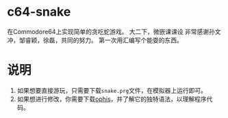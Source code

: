# c64-snake
在Commodore64上实现简单的贪吃蛇游戏。
大二下，微嵌课课设
非常感谢孙文冲，邹睿颖，徐磊，共同的努力。
第一次用汇编写个能耍的东西。

# 说明
1. 如果想要直接游玩，只需要下载`snake.prg`文件，在模拟器上运行即可。
2. 如果想进行修改，你需要下载[ophis](https://github.com/fumiama/c64-ophis-lib)，并了解它的独特语法，以理解程序代码。

